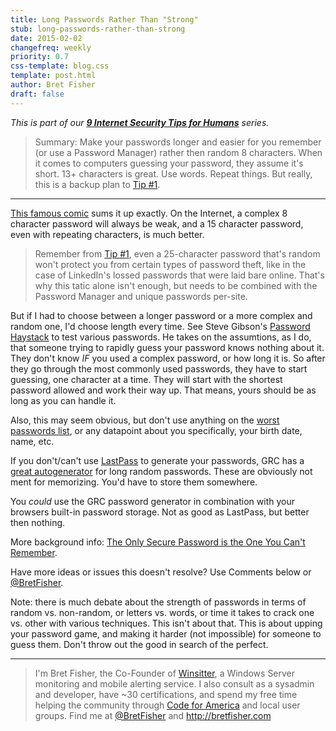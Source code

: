 ```yaml
---
title: Long Passwords Rather Than "Strong"
stub: long-passwords-rather-than-strong
date: 2015-02-02
changefreq: weekly
priority: 0.7
css-template: blog.css
template: post.html
author: Bret Fisher
draft: false
---
```


*This is part of our **[9 Internet Security Tips for Humans](/2015/01/26/9-internet-security-tips-for-humans/)** series.*

>Summary: Make your passwords longer and easier for you remember (or use a Password Manager) rather then random 8 characters. When it comes to computers guessing your password, they assume it's short. 13+ characters is great. Use words. Repeat things. But really, this is a backup plan to [Tip #1](/2015/01/27/never-use-the-same-password-twice/).

-------------

[This famous comic](http://xkcd.com/936/) sums it up exactly. On the Internet, a complex 8 character password will always be weak, and a 15 character password, even with repeating characters, is much better.

>Remember from [Tip #1](/2015/01/27/never-use-the-same-password-twice/), even a 25-character password that's random won't protect you from certain types of password theft, like in the case of LinkedIn's lossed passwords that were laid bare online. That's why this tatic alone isn't enough, but needs to be combined with the Password Manager and unique passwords per-site.

But if I had to choose between a longer password or a more complex and random one, I'd choose length every time. See Steve Gibson's [Password Haystack](https://www.grc.com/haystack.htm) to test various passwords. He takes on the assumtions, as I do, that someone trying to rapidly guess your password knows nothing about it. They don't know *IF* you used a complex password, or how long it is. So after they go through the most commonly used passwords, they have to start guessing, one character at a time. They will start with the shortest password allowed and work their way up. That means, yours should be as long as you can handle it.

Also, this may seem obvious, but don't use anything on the [worst passwords list](http://www.cnet.com/news/worst-passwords-of-2014-are-just-as-awful-as-you-can-imagine/), or any datapoint about you specifically, your birth date, name, etc.

If you don't/can't use [LastPass](https://lastpass.com) to generate your passwords, GRC has a [great autogenerator](https://www.grc.com/passwords.htm) for long random passwords. These are obviously not ment for memorizing. You'd have to store them somewhere.  

You *could* use the GRC password generator in combination with your browsers built-in password storage. Not as good as LastPass, but better then nothing.

More background info: [The Only Secure Password is the One You Can't Remember](http://lifehacker.com/5785420/the-only-secure-password-is-the-one-you-cant-remember).

Have more ideas or issues this doesn't resolve? Use Comments below or [@BretFisher](http://twitter.com/bretfisher).

Note: there is much debate about the strength of passwords in terms of random vs. non-random, or letters vs. words, or time it takes to crack one vs. other with various techniques. This isn't about that. This is about upping your password game, and making it harder (not impossible) for someone to guess them. Don't throw out the good in search of the perfect.

-----

> I'm Bret Fisher, the Co-Founder of [Winsitter](http://winsitter.com), a Windows Server monitoring and mobile alerting service. I also consult as a sysadmin and developer, have ~30 certifications, and spend my free time helping the community through [Code for America](http://codeforamerica.org) and local user groups. Find me at [@BretFisher](https://twitter.com/bretfisher) and http://bretfisher.com
